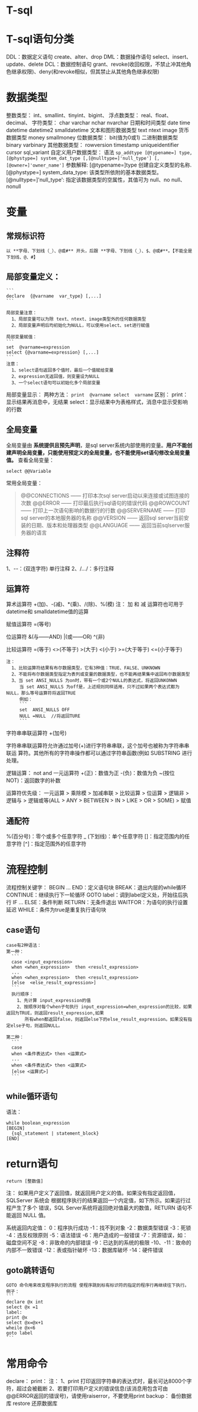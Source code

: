 #                                    T-sql
# T-sql语句分类
  DDL：数据定义语句
    create、alter、drop
  DML：数据操作语句
    select、insert、update、delete
  DCL：数据控制语句
    grant、revoke(收回权限，不禁止冲其他角色继承权限)、deny(和revoke相似，但其禁止从其他角色继承权限)

# 数据类型
  整数类型：
    int、smallint、tinyint、bigint、
  浮点数类型：
    real、float、decimal、
  字符类型：
    char
    varchar
    nchar
    nvarchar
  日期和时间类型
    date
    time
    datetime
    datetime2
    smalldatetime
  文本和图形数据类型
    text
    ntext
    image
  货币数据类型
    money
    smallmoney
  位数据类型：
    bit(值为0或1)
  二进制数据类型
    binary
    varbinary
  其他数据类型：
    rowversion
    timestamp
    uniqueidentifier
    cursor
    sql_variant
  自定义用户数据类型：
    语法
    ```
    sp_addtype [@typename=] type,
    [@phystype=] system_dat_type
    [,[@nulltype=]'null_type']
    [,[@owner=]'owner_name']
    ```
    参数解释:
      [@typename=]type 创建自定义类型的名称.
      [@phystype=] system_data_type: 该类型所依附的基本数据类型。
      [@nulltype=]'null_type': 指定该数据类型的空属性，其值可为 null、no null、 nonull
      
      
# 变量
## 常规标识符
    以 **字母、下划线（_）、@或#** 开头，后跟 **字母、下划线（_）、$、@或#**。【不能全是下划线、@、#】
    
## 局部变量定义：  
    ```
    declare  {@varname  var_type} [,...]
    ```
    
    局部变量注意：
      1、局部变量可以为除 text、ntext、image类型外的任何数据类型
      2、局部变量声明后均初始化为NULL，可以使用select、set进行赋值

    局部变量赋值：
    ```
    set  @varname=expression
    select {@varname=expression} [,...]
    ```
    注意：
      1、select语句返回多个值时，最后一个值赋给变量
      2、expression无返回值，则变量设为NULL
      3、一个select语句可以初始化多个局部变量
      
      
  局部变量显示：
    两种方法：
      ```
      print  @varname
      select  varname
      ```
     区别：
       print：显示结果再消息中，无结果
       select：显示结果中为表格样式，消息中显示受影响的行数

## 全局变量
  全局变量由 **系统提供且预先声明**，是sql server系统内部使用的变量。**用户不能创建声明全局变量，只能使用预定义的全局变量，也不能使用set语句修改全局变量值。**
  查看全局变量：
  ```
  select @@Variable
  ```
  
  常用全局变量：
  >@@CONNECTIONS —— 打印本次sql server启动以来连接或试图连接的次数
  >@@ERROR —— 打印最后执行sql语句的错误代码
  >@@ROWCOUNT —— 打印上一次语句影响的数据行的行数
  >@@SERVERNAME —— 打印sql server的本地服务器的名称
  >@@VERSION —— 返回sql server当前安装的日期、版本和处理器类型
  >@@LANGUAGE —— 返回当前sqlserver服务器的语言

## 注释符
  1、--：(双连字符) 单行注释
  2、/*...*/：多行注释

## 运算符
  算术运算符
    +(加)、-(减)、*(乘)、/(除)、%(模)
    注：
      加 和  减 运算符也可用于 datetime和 smalldatetime值的运算
      
  赋值运算符
    =(等号)
    
  位运算符
    &(与——AND)
    |(或——OR)
    ^(非)
    
  比较运算符
    =(等于)
    <>(不等于)
    >(大于)
    <(小于)
    >=(大于等于)
    <=(小于等于)
    
    注：
      1、比较运算符结果有布尔数据类型，它有3种值：TRUE、FALSE、UNKNOWN
      2、不能将布尔数据类型指定为表列或变量的数据类型，也不能再结果集中返回布尔数据类型
      3、当 set ANSI_NULLS 为on时，带有一个或2个NULL的表达式，将返回UNKONWN
         当 set ANSI_NULLS 为off是，上述规则同样适用，只不过如果两个表达式都为NULL，那么等号运算符将返回TRUE
         例如：
         ```
         set  ANSI_NULLS OFF
         NULL =NULL  //将返回TURE
         ```
         
  字符串串联运算符
  +(加号)
  
  字符串串联运算符允许通过加号(+)进行字符串串联，这个加号也被称为字符串串联运
算符。其他所有的字符串操作都可以通过字符串函数(例如 SUBSTRING 进行处理。

   逻辑运算：
     not
     and
  一元运算符
  +(正)：数值为正
  -(负)：数值为负
  ~(按位NOT)：返回数字的补数

  运算符优先级：
  一元运算  >  乘除模  >  加减串联  >  比较运算  >  位运算  >  逻辑非  >  逻辑与  >  逻辑或等(ALL > ANY > BETWEEN > IN > LIKE > OR > SOME)  >  赋值

## 通配符
  %(百分号)：零个或多个任意字符
  _ (下划线)：单个任意字符
  []：指定范围内的任意字符
  [^]：指定范围外的任意字符

# 流程控制
  流程控制关键字：
    BEGIN ... END：定义语句块
    BREAK：退出内层的while循环
    CONTINUE：继续执行下一轮循环
    GOTO label：调到label定义处，开始往后执行
    IF ... ELSE：条件判断
    RETURN：无条件退出
    WAITFOR：为语句的执行设置延迟
    WHILE：条件为true是重复执行语句块

  ## case语句
    case有2种语法：
    第一种：
      ```
      case <input_expression>
      when <when_expression>  then <result_expression>
      ...
      when <when_expression>  then <result_expression>
      [else  <else_result_expression>]
      ```
      执行顺序：
        1、先计算 input_expression的值
        2、按顺序对每个when子句执行 input_expression=when_expression的比较，如果返回为TRUE，则返回result_expression,如果
           所有when都返回false，则返回else下的else_result_expression。如果没有指定else子句，则返回NULL。
    
    第二种：
      ```
      case
      when <条件表达式> then <运算式>
      ...
      when <条件表达式> then <运算式>
      [else <运算式>]
      ```
    
  ## while循环语句
  语法：
  ```
  while boolean_expression
  [BEGIN]
    {sql_statement | statement_block}
  [END]
  ```  
  
  # return语句
  ```
  return [整数值]
  ```
  注：
    如果用户定义了返回值，就返回用户定义的值。如果没有指定返回值， SQLServer 系统会
  根据程序执行的结果返回一个内定值，如下所示。如果运行过程产生了多个
  错误，SQL Server系统将返回绝对值最大的数值，RETURN 语句不能返回 NULL 值。
  
  系统返回内定值：
    0：程序执行成功
    -1：找不到对象
    -2：数据类型错误
    -3：死锁
    -4：违反权限原则
    -5：语法错误
    -6：用户造成的一般错误
    -7：资源错误，如：磁盘空间不足
    -8：非致命的内部错误
    -9：已达到的系统的极限
    -10、-11：致命的内部不一致错误
    -12：表或指针破坏
    -13：数据库破坏
    -14：硬件错误

  ## goto跳转语句
    GOTO 命令用来改变程序执行的流程 使程序跳到标有标识符的指定的程序行再继续往下执行。
    例子：
    ```
    declare @x int
    select @x =1
    label:
    print @x
    select @x=@x+1
    wheile @x<6
    goto label
    ```

# 常用命令
  declare：
  print：
    注：
      1、print 打印返回字符串的表达式时，最长可达8000个字符，超过会被截断
      2、若要打印用户定义的错误信息(该消息用包含可由@@ERROR返回的错误号)，请使用raiserror，不要使用print
  backup：
    备份数据库
  restore
    还原数据库
















    
